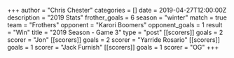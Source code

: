 +++
author = "Chris Chester"
categories = []
date = 2019-04-27T12:00:00Z
description = "2019 Stats"
frother_goals = 6
season = "winter"
match = true
team = "Frothers"
opponent = "Karori Boomers"
opponent_goals = 1
result = "Win"
title = "2019 Season - Game 3"
type = "post"
[[scorers]]
goals = 2
scorer = "Jon"
[[scorers]]
goals = 2
scorer = "Yarride Rosario"
[[scorers]]
goals = 1
scorer = "Jack Furnish"
[[scorers]]
goals = 1
scorer = "OG"
+++
